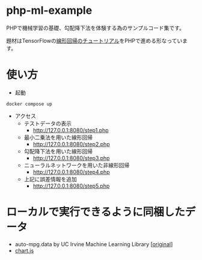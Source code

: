# php-ml-example

PHPで機械学習の基礎、勾配降下法を体験する為のサンプルコード集です。

題材はTensorFlowの[線形回帰のチュートリアル](https://www.tensorflow.org/tutorials/keras/regression?hl=ja)をPHPで進める形なっています。

# 使い方
- 起動
```
docker compose up
```
- アクセス
  - テストデータの表示
    - http://127.0.0.1:8080/step1.php 
  - 最小二乗法を用いた線形回帰
    - http://127.0.0.1:8080/step2.php
  - 勾配降下法を用いた線形回帰
    - http://127.0.0.1:8080/step3.php
  - ニューラルネットワークを用いた非線形回帰 
    - http://127.0.0.1:8080/step4.php
  - 上記に誤差情報を追加
    - http://127.0.0.1:8080/step5.php


# ローカルで実行できるように同梱したデータ

- auto-mpg.data by UC Irvine Machine Learning Library [[original](https://archive.ics.uci.edu/dataset/9/auto+mpg)]
- [chart.js](https://www.chartjs.org/)
